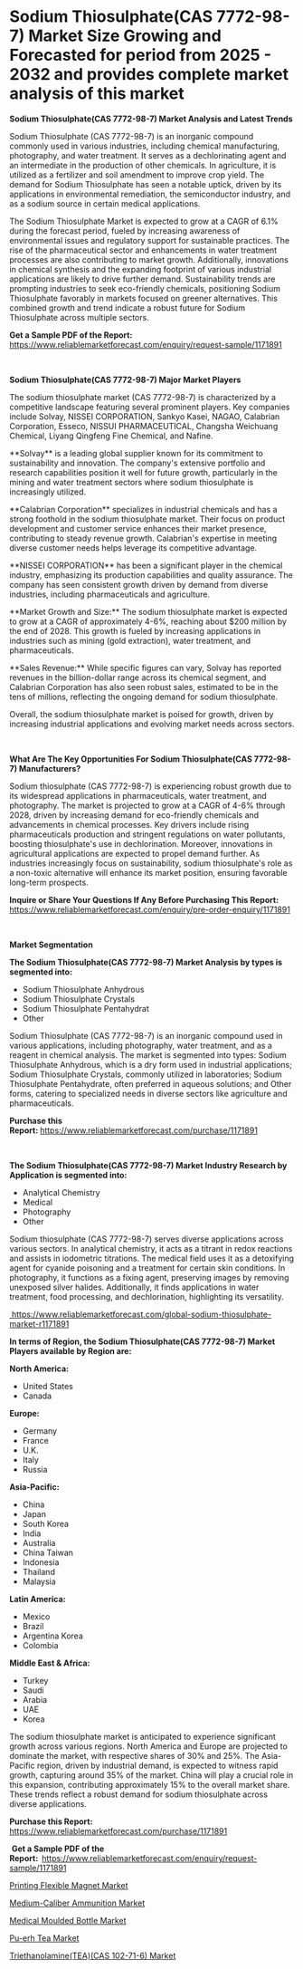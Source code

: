 <p><h1>Sodium Thiosulphate(CAS 7772-98-7) Market Size Growing and Forecasted for period from 2025 - 2032 and provides complete market analysis of this market</h1></p><p><strong>Sodium Thiosulphate(CAS 7772-98-7) Market Analysis and Latest Trends</strong></p>
<p><p>Sodium Thiosulphate (CAS 7772-98-7) is an inorganic compound commonly used in various industries, including chemical manufacturing, photography, and water treatment. It serves as a dechlorinating agent and an intermediate in the production of other chemicals. In agriculture, it is utilized as a fertilizer and soil amendment to improve crop yield. The demand for Sodium Thiosulphate has seen a notable uptick, driven by its applications in environmental remediation, the semiconductor industry, and as a sodium source in certain medical applications.</p><p>The Sodium Thiosulphate Market is expected to grow at a CAGR of 6.1% during the forecast period, fueled by increasing awareness of environmental issues and regulatory support for sustainable practices. The rise of the pharmaceutical sector and enhancements in water treatment processes are also contributing to market growth. Additionally, innovations in chemical synthesis and the expanding footprint of various industrial applications are likely to drive further demand. Sustainability trends are prompting industries to seek eco-friendly chemicals, positioning Sodium Thiosulphate favorably in markets focused on greener alternatives. This combined growth and trend indicate a robust future for Sodium Thiosulphate across multiple sectors.</p></p>
<p><strong>Get a Sample PDF of the Report:&nbsp;</strong> <a href="https://www.reliablemarketforecast.com/enquiry/request-sample/1171891?utm_campaign=2195&utm_medium=2&utm_source=Github&utm_content=ia&utm_term=02022025&utm_id=sodium-thiosulphatecas-7772-98-7">https://www.reliablemarketforecast.com/enquiry/request-sample/1171891</a></p>
<p>&nbsp;</p>
<p><strong>Sodium Thiosulphate(CAS 7772-98-7) Major Market Players</strong></p>
<p><p>The sodium thiosulphate market (CAS 7772-98-7) is characterized by a competitive landscape featuring several prominent players. Key companies include Solvay, NISSEI CORPORATION, Sankyo Kasei, NAGAO, Calabrian Corporation, Esseco, NISSUI PHARMACEUTICAL, Changsha Weichuang Chemical, Liyang Qingfeng Fine Chemical, and Nafine.</p><p>**Solvay** is a leading global supplier known for its commitment to sustainability and innovation. The company's extensive portfolio and research capabilities position it well for future growth, particularly in the mining and water treatment sectors where sodium thiosulphate is increasingly utilized.</p><p>**Calabrian Corporation** specializes in industrial chemicals and has a strong foothold in the sodium thiosulphate market. Their focus on product development and customer service enhances their market presence, contributing to steady revenue growth. Calabrian's expertise in meeting diverse customer needs helps leverage its competitive advantage.</p><p>**NISSEI CORPORATION** has been a significant player in the chemical industry, emphasizing its production capabilities and quality assurance. The company has seen consistent growth driven by demand from diverse industries, including pharmaceuticals and agriculture.</p><p>**Market Growth and Size:** The sodium thiosulphate market is expected to grow at a CAGR of approximately 4-6%, reaching about $200 million by the end of 2028. This growth is fueled by increasing applications in industries such as mining (gold extraction), water treatment, and pharmaceuticals.</p><p>**Sales Revenue:** While specific figures can vary, Solvay has reported revenues in the billion-dollar range across its chemical segment, and Calabrian Corporation has also seen robust sales, estimated to be in the tens of millions, reflecting the ongoing demand for sodium thiosulphate. </p><p>Overall, the sodium thiosulphate market is poised for growth, driven by increasing industrial applications and evolving market needs across sectors.</p></p>
<p>&nbsp;</p>
<p><strong>What Are The Key Opportunities For Sodium Thiosulphate(CAS 7772-98-7) Manufacturers?</strong></p>
<p><p>Sodium thiosulphate (CAS 7772-98-7) is experiencing robust growth due to its widespread applications in pharmaceuticals, water treatment, and photography. The market is projected to grow at a CAGR of 4-6% through 2028, driven by increasing demand for eco-friendly chemicals and advancements in chemical processes. Key drivers include rising pharmaceuticals production and stringent regulations on water pollutants, boosting thiosulphate's use in dechlorination. Moreover, innovations in agricultural applications are expected to propel demand further. As industries increasingly focus on sustainability, sodium thiosulphate's role as a non-toxic alternative will enhance its market position, ensuring favorable long-term prospects.</p></p>
<p><strong>Inquire or Share Your Questions If Any Before Purchasing This Report:</strong> <a href="https://www.reliablemarketforecast.com/enquiry/pre-order-enquiry/1171891?utm_campaign=2195&utm_medium=2&utm_source=Github&utm_content=ia&utm_term=02022025&utm_id=sodium-thiosulphatecas-7772-98-7">https://www.reliablemarketforecast.com/enquiry/pre-order-enquiry/1171891</a></p>
<p>&nbsp;</p>
<p><strong>Market Segmentation</strong></p>
<p><strong>The Sodium Thiosulphate(CAS 7772-98-7) Market Analysis by types is segmented into:</strong></p>
<p><ul><li>Sodium Thiosulphate Anhydrous</li><li>Sodium Thiosulphate Crystals</li><li>Sodium Thiosulphate Pentahydrat</li><li>Other</li></ul></p>
<p><p>Sodium Thiosulphate (CAS 7772-98-7) is an inorganic compound used in various applications, including photography, water treatment, and as a reagent in chemical analysis. The market is segmented into types: Sodium Thiosulphate Anhydrous, which is a dry form used in industrial applications; Sodium Thiosulphate Crystals, commonly utilized in laboratories; Sodium Thiosulphate Pentahydrate, often preferred in aqueous solutions; and Other forms, catering to specialized needs in diverse sectors like agriculture and pharmaceuticals.</p></p>
<p><strong>Purchase this Report:&nbsp;</strong><a href="https://www.reliablemarketforecast.com/purchase/1171891?utm_campaign=2195&utm_medium=2&utm_source=Github&utm_content=ia&utm_term=02022025&utm_id=sodium-thiosulphatecas-7772-98-7">https://www.reliablemarketforecast.com/purchase/1171891</a></p>
<p>&nbsp;</p>
<p><strong>The Sodium Thiosulphate(CAS 7772-98-7) Market Industry Research by Application is segmented into:</strong></p>
<p><ul><li>Analytical Chemistry</li><li>Medical</li><li>Photography</li><li>Other</li></ul></p>
<p><p>Sodium thiosulphate (CAS 7772-98-7) serves diverse applications across various sectors. In analytical chemistry, it acts as a titrant in redox reactions and assists in iodometric titrations. The medical field uses it as a detoxifying agent for cyanide poisoning and a treatment for certain skin conditions. In photography, it functions as a fixing agent, preserving images by removing unexposed silver halides. Additionally, it finds applications in water treatment, food processing, and dechlorination, highlighting its versatility.</p></p>
<p><a href="https://www.reliablemarketforecast.com/global-sodium-thiosulphate-market-r1171891?utm_campaign=2195&utm_medium=2&utm_source=Github&utm_content=ia&utm_term=02022025&utm_id=sodium-thiosulphatecas-7772-98-7">&nbsp;https://www.reliablemarketforecast.com/global-sodium-thiosulphate-market-r1171891</a></p>
<p><strong>In terms of Region, the Sodium Thiosulphate(CAS 7772-98-7) Market Players available by Region are:</strong></p>
<p>
    <p> <strong> North America: </strong>
        <ul>
            <li>United States</li>
            <li>Canada</li>
        </ul>
        </p> 
    <p> <strong> Europe: </strong>
        <ul>
            <li>Germany</li>
            <li>France</li>
            <li>U.K.</li>
            <li>Italy</li>
            <li>Russia</li>
        </ul>
        </p> 
    <p> <strong> Asia-Pacific: </strong>
        <ul>
            <li>China</li>
            <li>Japan</li>
            <li>South Korea</li>
            <li>India</li>
            <li>Australia</li>
            <li>China Taiwan</li>
            <li>Indonesia</li>
            <li>Thailand</li>
            <li>Malaysia</li>
        </ul>
        </p> 
    <p> <strong> Latin America: </strong>
        <ul>
            <li>Mexico</li>
            <li>Brazil</li>
            <li>Argentina Korea</li>
            <li>Colombia</li>
        </ul>
        </p> 
    <p> <strong> Middle East & Africa: </strong>
        <ul>
            <li>Turkey</li>
            <li>Saudi</li>
            <li>Arabia</li>
            <li>UAE</li>
            <li>Korea</li>
        </ul>
    </p>
    </p>
<p><p>The sodium thiosulphate market is anticipated to experience significant growth across various regions. North America and Europe are projected to dominate the market, with respective shares of 30% and 25%. The Asia-Pacific region, driven by industrial demand, is expected to witness rapid growth, capturing around 35% of the market. China will play a crucial role in this expansion, contributing approximately 15% to the overall market share. These trends reflect a robust demand for sodium thiosulphate across diverse applications.</p></p>
<p><strong>Purchase this Report: </strong><a href="https://www.reliablemarketforecast.com/purchase/1171891?utm_campaign=2195&utm_medium=2&utm_source=Github&utm_content=ia&utm_term=02022025&utm_id=sodium-thiosulphatecas-7772-98-7">https://www.reliablemarketforecast.com/purchase/1171891</a></p>
<p>&nbsp;<strong>Get a Sample PDF of the Report:&nbsp;&nbsp;</strong><a href="https://www.reliablemarketforecast.com/enquiry/request-sample/1171891?utm_campaign=2195&utm_medium=2&utm_source=Github&utm_content=ia&utm_term=02022025&utm_id=sodium-thiosulphatecas-7772-98-7">https://www.reliablemarketforecast.com/enquiry/request-sample/1171891</a></p>
<p><strong></strong></p>
<p><p><a href="https://www.linkedin.com/pulse/pulse-printing-flexible-magnet-rhythms-change-market-resonance-8jmcf?utm_campaign=2195&utm_medium=2&utm_source=Github&utm_content=ia&utm_term=02022025&utm_id=sodium-thiosulphatecas-7772-98-7">Printing Flexible Magnet Market</a></p><p><a href="https://www.linkedin.com/pulse/revenue-demand-medium-caliber-ammunition-market-projected-uho6c?utm_campaign=2195&utm_medium=2&utm_source=Github&utm_content=ia&utm_term=02022025&utm_id=sodium-thiosulphatecas-7772-98-7">Medium-Caliber Ammunition Market</a></p><p><a href="https://www.linkedin.com/pulse/future-trends-global-medical-moulded-bottle-market-insights-pfjwf?utm_campaign=2195&utm_medium=2&utm_source=Github&utm_content=ia&utm_term=02022025&utm_id=sodium-thiosulphatecas-7772-98-7">Medical Moulded Bottle Market</a></p><p><a href="https://www.linkedin.com/pulse/pu-erh-tea-report-industry-analysis-growth-projections-uccfc?utm_campaign=2195&utm_medium=2&utm_source=Github&utm_content=ia&utm_term=02022025&utm_id=sodium-thiosulphatecas-7772-98-7">Pu-erh Tea Market</a></p><p><a href="https://github.com/edacruz6/Market-Research-Report-List-1/blob/main/triethanolamineteacas-102-71-6-market.md?utm_campaign=2195&utm_medium=2&utm_source=Github&utm_content=ia&utm_term=02022025&utm_id=sodium-thiosulphatecas-7772-98-7">Triethanolamine(TEA)(CAS 102-71-6) Market</a></p></p>